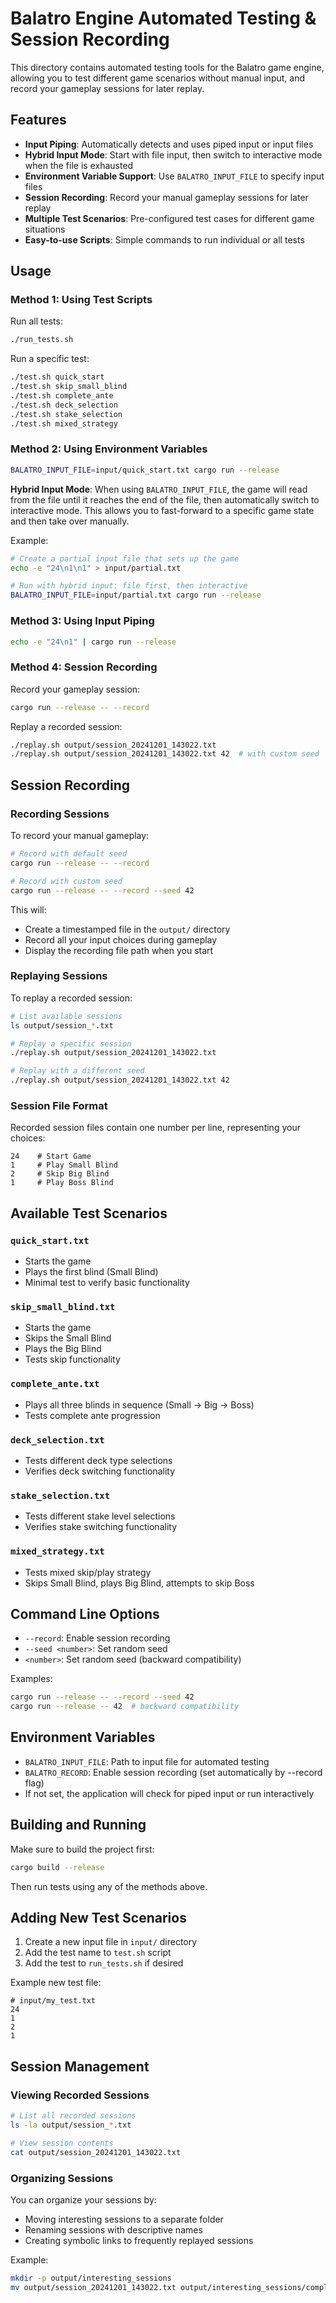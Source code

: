 # Balatro Engine Automated Testing & Session Recording

This directory contains automated testing tools for the Balatro game engine, allowing you to test different game scenarios without manual input, and record your gameplay sessions for later replay.

## Features

- **Input Piping**: Automatically detects and uses piped input or input files
- **Hybrid Input Mode**: Start with file input, then switch to interactive mode when the file is exhausted
- **Environment Variable Support**: Use `BALATRO_INPUT_FILE` to specify input files
- **Session Recording**: Record your manual gameplay sessions for later replay
- **Multiple Test Scenarios**: Pre-configured test cases for different game situations
- **Easy-to-use Scripts**: Simple commands to run individual or all tests

## Usage

### Method 1: Using Test Scripts

Run all tests:
```bash
./run_tests.sh
```

Run a specific test:
```bash
./test.sh quick_start
./test.sh skip_small_blind
./test.sh complete_ante
./test.sh deck_selection
./test.sh stake_selection
./test.sh mixed_strategy
```

### Method 2: Using Environment Variables

```bash
BALATRO_INPUT_FILE=input/quick_start.txt cargo run --release
```

**Hybrid Input Mode**: When using `BALATRO_INPUT_FILE`, the game will read from the file until it reaches the end of the file, then automatically switch to interactive mode. This allows you to fast-forward to a specific game state and then take over manually.

Example:
```bash
# Create a partial input file that sets up the game
echo -e "24\n1\n1" > input/partial.txt

# Run with hybrid input: file first, then interactive
BALATRO_INPUT_FILE=input/partial.txt cargo run --release
```

### Method 3: Using Input Piping

```bash
echo -e "24\n1" | cargo run --release
```

### Method 4: Session Recording

Record your gameplay session:
```bash
cargo run --release -- --record
```

Replay a recorded session:
```bash
./replay.sh output/session_20241201_143022.txt
./replay.sh output/session_20241201_143022.txt 42  # with custom seed
```

## Session Recording

### Recording Sessions

To record your manual gameplay:

```bash
# Record with default seed
cargo run --release -- --record

# Record with custom seed
cargo run --release -- --record --seed 42
```

This will:
- Create a timestamped file in the `output/` directory
- Record all your input choices during gameplay
- Display the recording file path when you start

### Replaying Sessions

To replay a recorded session:

```bash
# List available sessions
ls output/session_*.txt

# Replay a specific session
./replay.sh output/session_20241201_143022.txt

# Replay with a different seed
./replay.sh output/session_20241201_143022.txt 42
```

### Session File Format

Recorded session files contain one number per line, representing your choices:

```
24    # Start Game
1     # Play Small Blind
2     # Skip Big Blind
1     # Play Boss Blind
```

## Available Test Scenarios

### `quick_start.txt`
- Starts the game
- Plays the first blind (Small Blind)
- Minimal test to verify basic functionality

### `skip_small_blind.txt`
- Starts the game
- Skips the Small Blind
- Plays the Big Blind
- Tests skip functionality

### `complete_ante.txt`
- Plays all three blinds in sequence (Small → Big → Boss)
- Tests complete ante progression

### `deck_selection.txt`
- Tests different deck type selections
- Verifies deck switching functionality

### `stake_selection.txt`
- Tests different stake level selections
- Verifies stake switching functionality

### `mixed_strategy.txt`
- Tests mixed skip/play strategy
- Skips Small Blind, plays Big Blind, attempts to skip Boss

## Command Line Options

- `--record`: Enable session recording
- `--seed <number>`: Set random seed
- `<number>`: Set random seed (backward compatibility)

Examples:
```bash
cargo run --release -- --record --seed 42
cargo run --release -- 42  # backward compatibility
```

## Environment Variables

- `BALATRO_INPUT_FILE`: Path to input file for automated testing
- `BALATRO_RECORD`: Enable session recording (set automatically by --record flag)
- If not set, the application will check for piped input or run interactively

## Building and Running

Make sure to build the project first:
```bash
cargo build --release
```

Then run tests using any of the methods above.

## Adding New Test Scenarios

1. Create a new input file in `input/` directory
2. Add the test name to `test.sh` script
3. Add the test to `run_tests.sh` if desired

Example new test file:
```
# input/my_test.txt
24
1
2
1
```

## Session Management

### Viewing Recorded Sessions

```bash
# List all recorded sessions
ls -la output/session_*.txt

# View session contents
cat output/session_20241201_143022.txt
```

### Organizing Sessions

You can organize your sessions by:
- Moving interesting sessions to a separate folder
- Renaming sessions with descriptive names
- Creating symbolic links to frequently replayed sessions

Example:
```bash
mkdir -p output/interesting_sessions
mv output/session_20241201_143022.txt output/interesting_sessions/complete_ante_run.txt
```